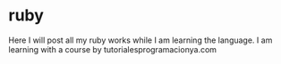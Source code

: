# ruby
Here I will post all my ruby works while I am learning the language.
I am learning with a course by tutorialesprogramacionya.com
